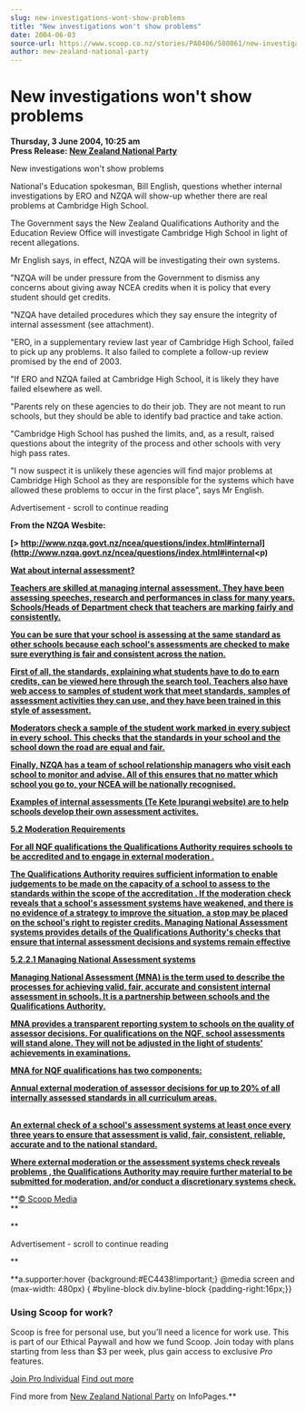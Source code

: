 ```yaml
---
slug: new-investigations-wont-show-problems
title: "New investigations won't show problems"
date: 2004-06-03
source-url: https://www.scoop.co.nz/stories/PA0406/S00061/new-investigations-wont-show-problems.htm
author: new-zealand-national-party
---
```

New investigations won't show problems
======================================

**Thursday, 3 June 2004, 10:25 am**  
**Press Release: [New Zealand National Party](https://info.scoop.co.nz/New_Zealand_National_Party)**

  
New investigations won't show problems

National's Education spokesman, Bill English, questions whether internal investigations by ERO and NZQA will show-up whether there are real problems at Cambridge High School.

The Government says the New Zealand Qualifications Authority and the Education Review Office will investigate Cambridge High School in light of recent allegations.

Mr English says, in effect, NZQA will be investigating their own systems.

"NZQA will be under pressure from the Government to dismiss any concerns about giving away NCEA credits when it is policy that every student should get credits.

"NZQA have detailed procedures which they say ensure the integrity of internal assessment (see attachment).

"ERO, in a supplementary review last year of Cambridge High School, failed to pick up any problems. It also failed to complete a follow-up review promised by the end of 2003.

"If ERO and NZQA failed at Cambridge High School, it is likely they have failed elsewhere as well.

"Parents rely on these agencies to do their job. They are not meant to run schools, but they should be able to identify bad practice and take action.

"Cambridge High School has pushed the limits, and, as a result, raised questions about the integrity of the process and other schools with very high pass rates.

"I now suspect it is unlikely these agencies will find major problems at Cambridge High School as they are responsible for the systems which have allowed these problems to occur in the first place", says Mr English.

Advertisement - scroll to continue reading





  
**From the NZQA Wesbite:**

**[\> http://www.nzqa.govt.nz/ncea/questions/index.html#internal](http://www.nzqa.govt.nz/ncea/questions/index.html#internal<p)**

**[Wat about internal assessment?](http://www.nzqa.govt.nz/ncea/questions/index.html#internal<p)**

**[Teachers are skilled at managing internal assessment. They have been assessing speeches, research and performances in class for many years. Schools/Heads of Department check that teachers are marking fairly and consistently.](http://www.nzqa.govt.nz/ncea/questions/index.html#internal<p)**

**[You can be sure that your school is assessing at the same standard as other schools because each school's assessments are checked to make sure everything is fair and consistent across the nation.](http://www.nzqa.govt.nz/ncea/questions/index.html#internal<p)**

**[First of all, the standards, explaining what students have to do to earn credits, can be viewed here through the search tool. Teachers also have web access to samples of student work that meet standards, samples of assessment activities they can use, and they have been trained in this style of assessment.](http://www.nzqa.govt.nz/ncea/questions/index.html#internal<p)**

**[Moderators check a sample of the student work marked in every subject in every school. This checks that the standards in your school and the school down the road are equal and fair.](http://www.nzqa.govt.nz/ncea/questions/index.html#internal<p)**

**[Finally, NZQA has a team of school relationship managers who visit each school to monitor and advise. All of this ensures that no matter which school you go to, your NCEA will be nationally recognised.](http://www.nzqa.govt.nz/ncea/questions/index.html#internal<p)**

**[Examples of internal assessments (Te Kete Ipurangi website) are to help schools develop their own assessment activites.](http://www.nzqa.govt.nz/ncea/questions/index.html#internal<p)**

**[5.2 Moderation Requirements](http://www.nzqa.govt.nz/ncea/questions/index.html#internal<p)**

**[For all NQF qualifications the Qualifications Authority requires schools to be accredited and to engage in external moderation .](http://www.nzqa.govt.nz/ncea/questions/index.html#internal<p)**

**[The Qualifications Authority requires sufficient information to enable judgements to be made on the capacity of a school to assess to the standards within the scope of the accreditation . If the moderation check reveals that a school's assessment systems have weakened, and there is no evidence of a strategy to improve the situation, a stop may be placed on the school's right to register credits. Managing National Assessment systems provides details of the Qualifications Authority's checks that ensure that internal assessment decisions and systems remain effective](http://www.nzqa.govt.nz/ncea/questions/index.html#internal<p)**

**[5.2.2.1 Managing National Assessment systems](http://www.nzqa.govt.nz/ncea/questions/index.html#internal<p)**

**[Managing National Assessment (MNA) is the term used to describe the processes for achieving valid, fair, accurate and consistent internal assessment in schools. It is a partnership between schools and the Qualifications Authority.](http://www.nzqa.govt.nz/ncea/questions/index.html#internal<p)**

**[MNA provides a transparent reporting system to schools on the quality of assessor decisions. For qualifications on the NQF, school assessments will stand alone. They will not be adjusted in the light of students' achievements in examinations.](http://www.nzqa.govt.nz/ncea/questions/index.html#internal<p)**

**[MNA for NQF qualifications has two components:](http://www.nzqa.govt.nz/ncea/questions/index.html#internal<p)**

**[Annual external moderation of assessor decisions for up to 20% of all internally assessed standards in all curriculum areas.](http://www.nzqa.govt.nz/ncea/questions/index.html#internal<p)**

**[  
An external check of a school's assessment systems at least once every three years to ensure that assessment is valid, fair, consistent, reliable, accurate and to the national standard.](http://www.nzqa.govt.nz/ncea/questions/index.html#internal<p)**

**[Where external moderation or the assessment systems check reveals problems , the Qualifications Authority may require further material to be submitted for moderation, and/or conduct a discretionary systems check.](http://www.nzqa.govt.nz/ncea/questions/index.html#internal<p)**

**[](http://www.nzqa.govt.nz/ncea/questions/index.html#internal<p)**

**[](http://www.nzqa.govt.nz/ncea/questions/index.html#internal<p)**

**[](http://www.nzqa.govt.nz/ncea/questions/index.html#internal<p)[© Scoop Media](http://www.scoop.co.nz/about/terms.html)  
**

**

Advertisement - scroll to continue reading



**

**a.supporter:hover {background:#EC4438!important;} @media screen and (max-width: 480px) { #byline-block div.byline-block {padding-right:16px;}}

### Using Scoop for work?

Scoop is free for personal use, but you’ll need a licence for work use. This is part of our Ethical Paywall and how we fund Scoop. Join today with plans starting from less than $3 per week, plus gain access to exclusive _Pro_ features.  
  
[Join Pro Individual](https://pro.scoop.co.nz/Individual/?from=ProIn24) [Find out more](https://pro.scoop.co.nz/using-scoop-for-work/?from=ProIn24)

Find more from [New Zealand National Party](https://info.scoop.co.nz/New_Zealand_National_Party) on InfoPages.**